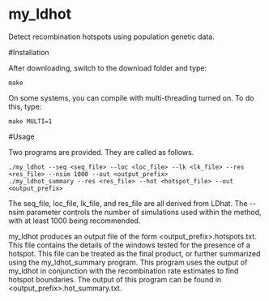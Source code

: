 my_ldhot
========

Detect recombination hotspots using population genetic data.

#Installation

After downloading, switch to the download folder and type:
```
make
```

On some systems, you can compile with multi-threading turned on. To do this, type:
```
make MULTI=1
```

#Usage

Two programs are provided. They are called as follows.

```
./my_ldhot --seq <seq_file> --loc <loc_file> --lk <lk_file> --res <res_file> --nsim 1000 --out <output_prefix>
./my_ldhot_summary --res <res_file> --hot <hotspot_file> --out <output_prefix>
```

The seq_file, loc_file, lk_file, and res_file are all derived from LDhat. The --nsim parameter controls the number of simulations used within the method, with at least 1000 being recommended.

my_ldhot produces an output file of the form \<output_prefix\>.hotspots.txt. This file contains the details of the windows tested for the presence of a hotspot. This file can be treated as the final product, or further summarized using the my_ldhot_summary program. This program uses the output of my_ldhot in conjunction with the recombination rate estimates to find hotspot boundaries. The output of this program can be found in \<output_prefix\>.hot_summary.txt.

